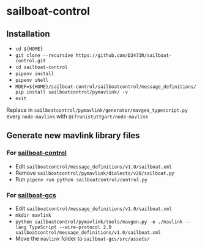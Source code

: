 # sailboat-control

## Installation

+ `cd ${HOME}`
+ `git clone --recursive https://github.com/D3473R/sailboat-control.git`
+ `cd sailboat-control`
+ `pipenv install`
+ `pipenv shell`
+ `MDEF=${HOME}/sailboat-control/sailboatcontrol/message_definitions/ pip install sailboatcontrol/pymavlink/ -v`
+ `exit`

Replace in `sailboatcontrol/pymavlink/generator/mavgen_typescript.py` every `node-mavlink` with `@ifrunistuttgart/node-mavlink`

## Generate new mavlink library files

### For [sailboat-control](https://github.com/D3473R/sailboat-control)

+ Edit `sailboatcontrol/message_definitions/v1.0/sailboat.xml`
+ Remove `sailboatcontrol/pymavlink/dialects/v20/sailboat.py`
+ Run `pipenv run python sailboatcontrol/control.py`

### For [sailboat-gcs](https://github.com/D3473R/sailboat-gcs)

+ Edit `sailboatcontrol/message_definitions/v1.0/sailboat.xml`
+ `mkdir mavlink`
+ `python sailboatcontrol/pymavlink/tools/mavgen.py -o ./mavlink --lang TypeScript --wire-protocol 2.0 sailboatcontrol/message_definitions/v1.0/sailboat.xml`
+ Move the `mavlink` folder to `sailboat-gcs/src/assets/`
